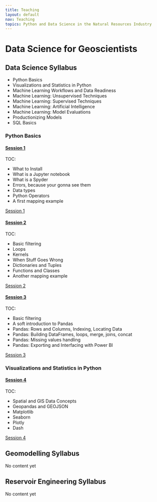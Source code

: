 ```yaml
---
title: Teaching
layout: default
nav: Teaching
topics: Python and Data Science in the Natural Resources Industry
---
```


# Data Science for Geoscientists


## Data Science Syllabus
- Python Basics
- Visualizations and Statistics in Python
- Machine Learning Workflows and Data Readiness
- Machine Learning: Unsupervised Techniques
- Machine Learning: Supervised Techniques
- Machine Learning: Artificial Intelligence
- Machine Learning: Model Evaluations
- Productionizing Models
- SQL Basics


### Python Basics

#### [Session 1](https://github.com/knorrena/IndustrialDataScience/blob/main/content/100_getting_started_with_python.ipynb)
TOC:
- What to Install
- What is a Jupyter notebook
- What is a Spyder
- Errors, because your gonna see them
- Data types
- Python Operators
- A first mapping example

[Session 1](https://github.com/knorrena/IndustrialDataScience/blob/main/content/100_getting_started_with_python.ipynb)

#### [Session 2](https://github.com/knorrena/IndustrialDataScience/blob/main/content/101_getting_started_with_python.ipynb)
TOC:
- Basic filtering
- Loops
- Kernels
- When Stuff Goes Wrong
- Dictionaries and Tuples
- Functions and Classes
- Another mapping example

[Session 2](https://github.com/knorrena/IndustrialDataScience/blob/main/content/101_getting_started_with_python.ipynb)


#### [Session 3](https://github.com/knorrena/IndustrialDataScience/blob/main/content/102_getting_started_with_python.ipynb)
TOC:
- Basic filtering
- A soft introduction to Pandas
- Pandas: Rows and Columns, Indexing, Locating Data
- Pandas: Building DataFrames, loops, merge, joins, concat
- Pandas: Missing values handling
- Pandas: Exporting and Interfacing with Power BI

[Session 3](https://github.com/knorrena/IndustrialDataScience/blob/main/content/102_getting_started_with_python.ipynb)


### Visualizations and Statistics in Python

#### [Session 4](https://github.com/knorrena/IndustrialDataScience/blob/main/content/103_visualizing_with_python.ipynb)
TOC:
- Spatial and GIS Data Concepts
- Geopandas and GEOJSON
- Matplotlib
- Seaborn
- Plotly
- Dash

 [Session 4](https://github.com/knorrena/IndustrialDataScience/blob/main/content/103_visualizing_with_python.ipynb)


## Geomodelling Syllabus
No content yet


## Reservoir Engineering Syllabus
No content yet
